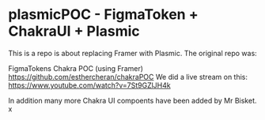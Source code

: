 # plasmicPOC - FigmaToken + ChakraUI + Plasmic

This is a repo is about replacing Framer with Plasmic. The original repo was:

FigmaTokens Chakra POC (using Framer) 
https://github.com/esthercheran/chakraPOC
We did a live stream on this: https://www.youtube.com/watch?v=7St9GZlJH4k 


In addition many more Chakra UI compoents have been added by Mr Bisket.
x